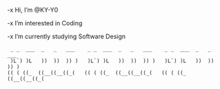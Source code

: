 -x  Hi, I’m @KY-Y0 

-x  I’m interested in Coding

-x  I’m currently studying Software Design

     _ _  ___  _   _   ___    _ _  ___  _   _   ___    _ _  ___  _   _   ___ 
     )L`) )L   ))  ))  )) )   )L`) )L   ))  ))  )) )   )L`) )L   ))  ))  )) )
    (( ( ((_  ((__((__((_(   (( ( ((_  ((__((__((_(   (( ( ((_  ((__((__((_( 
